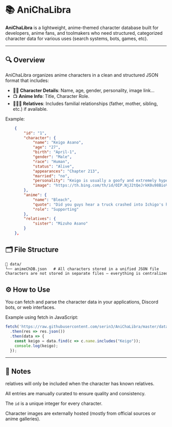 # 📚 AniChaLibra

**AniChaLibra** is a lightweight, anime-themed character database built for developers, anime fans, and toolmakers who need structured, categorized character data for various uses (search systems, bots, games, etc).

---

## 🔍 Overview

AniChaLibra organizes anime characters in a clean and structured JSON format that includes:

- 🧑‍🎤 **Character Details**: Name, age, gender, personality, image link...
- 📺 **Anime Info**: Title, Character Role.
- 👨‍👩‍👧 **Relatives**: Includes familial relationships (father, mother, sibling, etc.) if available.

Example:
```json
    {
        "id": "1",
        "character": {
            "name": "Keigo Asano",
            "age": "27",
            "birth": "April-1",
            "gender": "Male",
            "race": "Human",
            "status": "Alive",
            "appearances": "Chapter 213",
            "married": "no",
            "personality": "Keigo is usually a goofy and extremely hyper-active boy, often using overly-dramatic movements and words to act out his feelings. He enjoys watching fireworks, playing role-playing games, and going to beach parties.",
            "image": "https://th.bing.com/th/id/OIP.NjJ2tQeJrkK0u98BioVMFwAAAA?w=261&h=300&c=10&rs=1&bgcl=fffffe&r=0&o=6&pid=23.1"
        },
        "anime": {
            "name": "Bleach",
            "quote": "Did you guys hear a truck crashed into Ichigo's house!!!",
            "role": "Supporting"
        },
        "relatives": {
            "sister": "Mizuho Asano"
        }
    },
```
## 🗂️ File Structure

```txt
📁 data/
└── animeChDB.json   # All characters stored in a unified JSON file
Characters are not stored in separate files — everything is centralized in animeChDB.json.
```

## ⚙️ How to Use
You can fetch and parse the character data in your applications, Discord bots, or web interfaces.

Example using fetch in JavaScript:

```js
fetch('https://raw.githubusercontent.com/serin3/AniChaLibra/master/data/animeChDB.json')
  .then(res => res.json())
  .then(data => {
    const keigo = data.find(c => c.name.includes("Keigo"));
    console.log(keigo);
  });
```

---


## 📌 Notes
relatives will only be included when the character has known relatives.

All entries are manually curated to ensure quality and consistency.

The `id` is a unique integer for every character.

Character images are externally hosted (mostly from official sources or anime galleries).